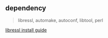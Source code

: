## dependency

> libressl, automake, autoconf, libtool, perl

[libressl install guide](https://github.com/libressl-portable/portable)

